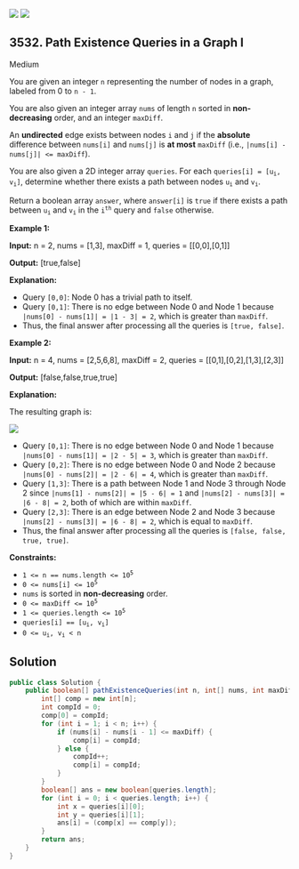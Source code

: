 [![](https://img.shields.io/github/stars/javadev/LeetCode-in-Java?label=Stars&style=flat-square)](https://github.com/javadev/LeetCode-in-Java)
[![](https://img.shields.io/github/forks/javadev/LeetCode-in-Java?label=Fork%20me%20on%20GitHub%20&style=flat-square)](https://github.com/javadev/LeetCode-in-Java/fork)

## 3532\. Path Existence Queries in a Graph I

Medium

You are given an integer `n` representing the number of nodes in a graph, labeled from 0 to `n - 1`.

You are also given an integer array `nums` of length `n` sorted in **non-decreasing** order, and an integer `maxDiff`.

An **undirected** edge exists between nodes `i` and `j` if the **absolute** difference between `nums[i]` and `nums[j]` is **at most** `maxDiff` (i.e., `|nums[i] - nums[j]| <= maxDiff`).

You are also given a 2D integer array `queries`. For each <code>queries[i] = [u<sub>i</sub>, v<sub>i</sub>]</code>, determine whether there exists a path between nodes <code>u<sub>i</sub></code> and <code>v<sub>i</sub></code>.

Return a boolean array `answer`, where `answer[i]` is `true` if there exists a path between <code>u<sub>i</sub></code> and <code>v<sub>i</sub></code> in the <code>i<sup>th</sup></code> query and `false` otherwise.

**Example 1:**

**Input:** n = 2, nums = [1,3], maxDiff = 1, queries = \[\[0,0],[0,1]]

**Output:** [true,false]

**Explanation:**

*   Query `[0,0]`: Node 0 has a trivial path to itself.
*   Query `[0,1]`: There is no edge between Node 0 and Node 1 because `|nums[0] - nums[1]| = |1 - 3| = 2`, which is greater than `maxDiff`.
*   Thus, the final answer after processing all the queries is `[true, false]`.

**Example 2:**

**Input:** n = 4, nums = [2,5,6,8], maxDiff = 2, queries = \[\[0,1],[0,2],[1,3],[2,3]]

**Output:** [false,false,true,true]

**Explanation:**

The resulting graph is:

![](https://assets.leetcode.com/uploads/2025/03/25/screenshot-2025-03-26-at-122249.png)

*   Query `[0,1]`: There is no edge between Node 0 and Node 1 because `|nums[0] - nums[1]| = |2 - 5| = 3`, which is greater than `maxDiff`.
*   Query `[0,2]`: There is no edge between Node 0 and Node 2 because `|nums[0] - nums[2]| = |2 - 6| = 4`, which is greater than `maxDiff`.
*   Query `[1,3]`: There is a path between Node 1 and Node 3 through Node 2 since `|nums[1] - nums[2]| = |5 - 6| = 1` and `|nums[2] - nums[3]| = |6 - 8| = 2`, both of which are within `maxDiff`.
*   Query `[2,3]`: There is an edge between Node 2 and Node 3 because `|nums[2] - nums[3]| = |6 - 8| = 2`, which is equal to `maxDiff`.
*   Thus, the final answer after processing all the queries is `[false, false, true, true]`.

**Constraints:**

*   <code>1 <= n == nums.length <= 10<sup>5</sup></code>
*   <code>0 <= nums[i] <= 10<sup>5</sup></code>
*   `nums` is sorted in **non-decreasing** order.
*   <code>0 <= maxDiff <= 10<sup>5</sup></code>
*   <code>1 <= queries.length <= 10<sup>5</sup></code>
*   <code>queries[i] == [u<sub>i</sub>, v<sub>i</sub>]</code>
*   <code>0 <= u<sub>i</sub>, v<sub>i</sub> < n</code>

## Solution

```java
public class Solution {
    public boolean[] pathExistenceQueries(int n, int[] nums, int maxDiff, int[][] queries) {
        int[] comp = new int[n];
        int compId = 0;
        comp[0] = compId;
        for (int i = 1; i < n; i++) {
            if (nums[i] - nums[i - 1] <= maxDiff) {
                comp[i] = compId;
            } else {
                compId++;
                comp[i] = compId;
            }
        }
        boolean[] ans = new boolean[queries.length];
        for (int i = 0; i < queries.length; i++) {
            int x = queries[i][0];
            int y = queries[i][1];
            ans[i] = (comp[x] == comp[y]);
        }
        return ans;
    }
}
```